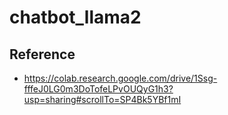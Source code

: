 # chatbot_llama2


## Reference

- https://colab.research.google.com/drive/1Ssg-fffeJ0LG0m3DoTofeLPvOUQyG1h3?usp=sharing#scrollTo=SP4Bk5YBf1mI